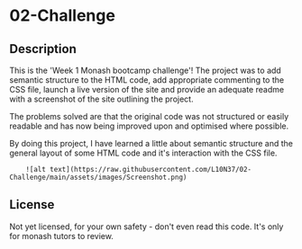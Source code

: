 
# 02-Challenge

## Description

This is the 'Week 1 Monash bootcamp challenge'!
The project was to add semantic structure to the HTML code, add appropriate commenting to the
CSS file, launch a live version of the site and provide an adequate readme with a screenshot of the site outlining the project.

The problems solved are that the original code was not structured or easily readable and has 
now being improved upon and optimised where possible.

By doing this project, I have learned a little about semantic structure and the general layout
of some HTML code and it's interaction with the CSS file.


        
        ![alt text](https://raw.githubusercontent.com/L10N37/02-Challenge/main/assets/images/Screenshot.png)
        
   
## License

Not yet licensed, for your own safety - don't even read this code. It's only for monash tutors to review.